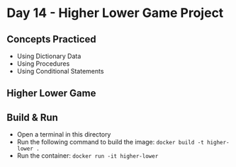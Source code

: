 # Day 14 - Higher Lower Game Project
## Concepts Practiced
- Using Dictionary Data
- Using Procedures
- Using Conditional Statements
## Higher Lower Game
## Build & Run 
- Open a terminal in this directory
- Run the following command to build the image:
```docker build -t higher-lower .```
- Run the container:
```docker run -it higher-lower```